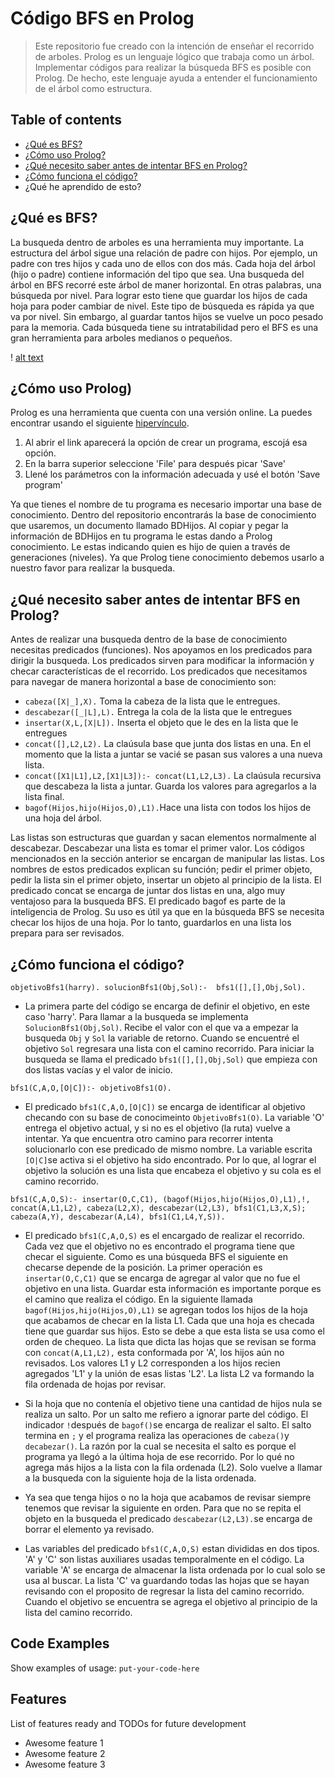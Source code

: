 # Código BFS en Prolog
> Este repositorio fue creado con la intención de enseñar el recorrido de arboles. Prolog es un lenguaje lógico que trabaja como un árbol. Implementar códigos para realizar la búsqueda BFS es posible con Prolog. De hecho, este lenguaje ayuda a entender el funcionamiento de el árbol como estructura. 

## Table of contents
* [¿Qué es BFS?](#¿qué-es-bfs?)
* [¿Cómo uso Prolog?](#¿cómo-uso-prolog?)
* [¿Qué necesito saber antes de intentar BFS en Prolog?](#¿qué-necesito-saber-antes-de-intentar-bfs-en-prolog?)
* [¿Cómo funciona el código?](#¿cómo-funciona-el-código?)
* ¿Qué he aprendido de esto?

## ¿Qué es BFS?
La busqueda dentro de arboles es una herramienta muy importante. La estructura del árbol sigue una relación de padre con hijos. Por ejemplo, un
padre con tres hijos y cada uno de ellos con dos más. Cada hoja del árbol (hijo o padre) contiene información del tipo que sea. Una busqueda del árbol en BFS
recorré este árbol de maner horizontal. En otras palabras, una búsqueda por nivel. Para lograr esto tiene que guardar los hijos de cada hoja para poder cambiar de nivel. Este tipo de búsqueda es rápida ya que va por nivel. Sin embargo, al guardar tantos hijos se vuelve un poco pesado para la memoria. Cada búsqueda tiene su intratabilidad pero el BFS es una gran herramienta para arboles medianos o pequeños.

! [alt text](https://github.com/santidelgadoma/BFSPrologCode/main/arbolbfs.png)

## ¿Cómo uso Prolog)
Prolog es una herramienta que cuenta con una versión online. La puedes encontrar usando el siguiente [hipervínculo](http://swish.swi-prolog.org).

1. Al abrir el link aparecerá la opción de crear un programa, escojá esa opción.
2. En la barra superior seleccione 'File' para después picar 'Save'
3. Llené los parámetros con la información adecuada y usé el botón 'Save program'

Ya que tienes el nombre de tu programa es necesario importar una base de conocimiento. Dentro del repositorio encontrarás la base de conocimiento que usaremos, un documento llamado BDHijos. Al copiar y pegar la información de BDHijos en tu programa le estas dando a Prolog conocimiento. Le estas indicando quien es hijo de quien a través de generaciones (niveles). Ya que Prolog tiene conocimiento debemos usarlo a nuestro favor para realizar la busqueda.


## ¿Qué necesito saber antes de intentar BFS en Prolog?
Antes de realizar una busqueda dentro de la base de conocimiento necesitas predicados (funciones). Nos apoyamos en los predicados para dirigir la busqueda.
Los predicados sirven para modificar la información y checar características de el recorrido. Los predicados que necesitamos para navegar de manera horizontal a base de conocimiento son:
 
* `cabeza([X|_],X).` Toma la cabeza de la lista que le entregues.
* `descabezar([_|L],L).` Entrega la cola de la lista que le entregues
* `insertar(X,L,[X|L]).` Inserta el objeto que le des en la lista que le entregues
* `concat([],L2,L2).` La claúsula base que junta dos listas en una. En el momento que la lista a juntar se vacié se pasan sus valores a una nueva lista.
* `concat([X1|L1],L2,[X1|L3]):- concat(L1,L2,L3).` La claúsula recursiva que descabeza la lista a juntar. Guarda los valores para agregarlos a la lista final.
* `bagof(Hijos,hijo(Hijos,O),L1).`Hace una lista con todos los hijos de una hoja del árbol.

Las listas son estructuras que guardan y sacan elementos normalmente al descabezar. Descabezar una lista es tomar el primer valor. Los códigos mencionados en la sección anterior se encargan de manipular las listas. Los nombres de estos predicados explican su función; pedir el primer objeto, pedir la lista sin el primer objeto, insertar un objeto al principio de la lista. El predicado concat se encarga de juntar dos listas en una, algo muy ventajoso para la busqueda BFS. El predicado bagof es parte de la inteligencia de Prolog. Su uso es útil ya que en la búsqueda BFS se necesita checar los hijos de una hoja. Por lo tanto, guardarlos en una lista los prepara para ser revisados.
 

## ¿Cómo funciona el código?

`objetivoBfs1(harry).
solucionBfs1(Obj,Sol):- 
    				bfs1([],[],Obj,Sol).`
            
* La primera parte del código se encarga de definir el objetivo, en este caso 'harry'. Para llamar a la busqueda se implementa `SolucionBfs1(Obj,Sol)`. Recibe el valor con el que va a empezar la busqueda `Obj` y `Sol` la variable de retorno. Cuando se encuentré el objetivo `Sol` regresara una lista con el camino recorrido.
Para iniciar la busqueda se llama el predicado `bfs1([],[],Obj,Sol)` que empieza con dos listas vacías y el valor de inicio.

`bfs1(C,A,O,[O|C]):- objetivoBfs1(O).`

* El predicado `bfs1(C,A,O,[O|C])` se encarga de identificar al objetivo checando con su base de conocimeinto `ObjetivoBfs1(O)`. La variable 'O' entrega el objetivo actual, y si no es el objetivo (la ruta) vuelve a intentar. Ya que encuentra otro camino para recorrer intenta solucionarlo con ese predicado de mismo nombre. La variable escrita `[O|C]`se activa si el objetivo ha sido encontrado. Por lo que, al lograr el objetivo la solución es una lista que encabeza el objetivo y su cola es el camino recorrido. 
 
`bfs1(C,A,O,S):-
    			insertar(O,C,C1),
    			(bagof(Hijos,hijo(Hijos,O),L1),!,
    			concat(A,L1,L2),
    			cabeza(L2,X),
    			descabezar(L2,L3),
    			bfs1(C1,L3,X,S); 
				  cabeza(A,Y),
          descabezar(A,L4),
				  bfs1(C1,L4,Y,S)).`
          
* El predicado `bfs1(C,A,O,S)` es el encargado de realizar el recorrido. Cada vez que el objetivo no es encontrado el programa tiene que checar el siguiente. Como es una búsqueda BFS el siguiente en checarse depende de la posición. La primer operación es `insertar(O,C,C1)` que se encarga de agregar al valor que no fue el objetivo en una lista. Guardar esta información es importante porque es el camino que realiza el código. En la siguiente llamada `bagof(Hijos,hijo(Hijos,O),L1)` se agregan todos los hijos de la hoja que acabamos de checar en la lista L1. Cada que una hoja es checada tiene que guardar sus hijos. Esto se debe a que esta lista se usa como el orden de chequeo. La lista que dicta las hojas que se revisan se forma con `concat(A,L1,L2),` esta conformada por 'A', los hijos aún no revisados. Los valores L1 y L2 corresponden a los hijos recien agregados 'L1' y la unión de esas listas 'L2'. La lista L2 va formando la fila ordenada de hojas por revisar.
 
* Si la hoja que no contenía el objetivo tiene una cantidad de hijos nula se realiza un salto. Por un salto me refiero a ignorar parte del código. El indicador `!`después de `bagof()`se encarga de realizar el salto. El salto termina en `;` y el programa realiza las operaciones de `cabeza()`y `decabezar()`. La razón por la cual se necesita el salto es porque el programa ya llegó a la última hoja de ese recorrido. Por lo qué no agrega más hijos a la lista con la fila ordenada (L2). Solo vuelve a llamar a la busqueda con la siguiente hoja de la lista ordenada.
 
* Ya sea que tenga hijos o no la hoja que acabamos de revisar siempre tenemos que revisar la siguiente en orden. Para que no se repita el objeto en la busqueda el predicado `descabezar(L2,L3).`se encarga de borrar el elemento ya revisado. 

* Las variables del predicado `bfs1(C,A,O,S)` estan divididas en dos tipos. 'A' y 'C' son listas auxiliares usadas temporalmente en el código. La variable 'A' se encarga de almacenar la lista ordenada por lo cual solo se usa al buscar. La lista 'C' va guardando todas las hojas que se hayan revisando con el proposito de regresar la lista del camino recorrido. Cuando el objetivo se encuentra se agrega el objetivo al principio de la lista del camino recorrido.






## Code Examples
Show examples of usage:
`put-your-code-here`

## Features
List of features ready and TODOs for future development
* Awesome feature 1
* Awesome feature 2
* Awesome feature 3
